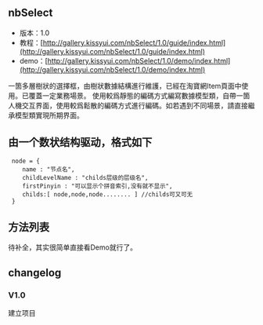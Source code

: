 ## nbSelect
* 版本：1.0
* 教程：[http://gallery.kissyui.com/nbSelect/1.0/guide/index.html](http://gallery.kissyui.com/nbSelect/1.0/guide/index.html)
* demo：[http://gallery.kissyui.com/nbSelect/1.0/demo/index.html](http://gallery.kissyui.com/nbSelect/1.0/demo/index.html)

一箇多層樹狀的選擇框，由樹狀數據結構進行維護，已經在淘寶網Item頁面中使用。已覆蓋一定業務場景。
使用較爲靜態的編碼方式編寫數據模型類，自帶一箇人機交互界面，使用較爲鬆散的編碼方式進行編碼。如若遇到不同場景，請直接繼承模型類實現所期界面。

## 由一个数状结构驱动，格式如下
     node = {
        name : "节点名",
        childLevelName : "childs层级的层级名",
        firstPinyin : "可以显示个拼音索引,没有就不显示",
        childs:[ node,node,node........ ] //childs可又可无
     }

## 方法列表
待补全，其实很简单直接看Demo就行了。

## changelog

### V1.0
建立项目


